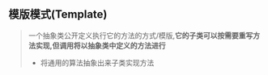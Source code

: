## 模版模式(Template)

> 一个抽象类公开定义执行它的方法的方式/模版,**它的子类可以按需要重写方法实现,但调用将以抽象类中定义的方法进行**
>
> - 将通用的算法抽象出来子类实现方法
>
> 

